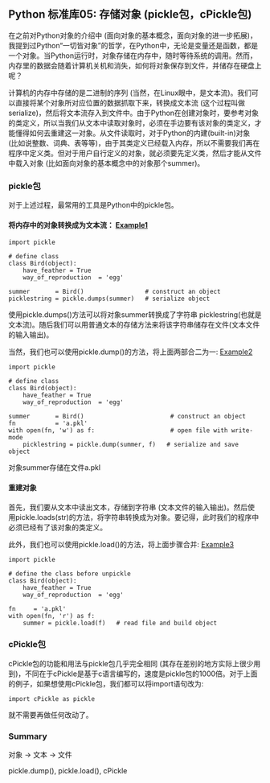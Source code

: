 ## Python 标准库05: 存储对象 (pickle包，cPickle包)

在之前对Python对象的介绍中 (面向对象的基本概念，面向对象的进一步拓展)，我提到过Python“一切皆对象”的哲学，在Python中，无论是变量还是函数，都是一个对象。当Python运行时，对象存储在内存中，随时等待系统的调用。然而，内存里的数据会随着计算机关机和消失，如何将对象保存到文件，并储存在硬盘上呢？

计算机的内存中存储的是二进制的序列 (当然，在Linux眼中，是文本流)。我们可以直接将某个对象所对应位置的数据抓取下来，转换成文本流 (这个过程叫做serialize)，然后将文本流存入到文件中。由于Python在创建对象时，要参考对象的类定义，所以当我们从文本中读取对象时，必须在手边要有该对象的类定义，才能懂得如何去重建这一对象。从文件读取时，对于Python的内建(built-in)对象 (比如说整数、词典、表等等)，由于其类定义已经载入内存，所以不需要我们再在程序中定义类。但对于用户自行定义的对象，就必须要先定义类，然后才能从文件中载入对象 (比如面向对象的基本概念中的对象那个summer)。

### pickle包
对于上述过程，最常用的工具是Python中的pickle包。

#### 将内存中的对象转换成为文本流： [Example1](pickle1.py)
```
import pickle

# define class
class Bird(object):
    have_feather = True
    way_of_reproduction  = 'egg'

summer       = Bird()                 # construct an object
picklestring = pickle.dumps(summer)   # serialize object
```
使用pickle.dumps()方法可以将对象summer转换成了字符串 picklestring(也就是文本流)。随后我们可以用普通文本的存储方法来将该字符串储存在文件(文本文件的输入输出)。


当然，我们也可以使用pickle.dump()的方法，将上面两部合二为一: [Example2](pickle2.py)
```
import pickle

# define class
class Bird(object):
    have_feather = True
    way_of_reproduction  = 'egg'

summer       = Bird()                        # construct an object
fn           = 'a.pkl'
with open(fn, 'w') as f:                     # open file with write-mode
    picklestring = pickle.dump(summer, f)   # serialize and save object
```
对象summer存储在文件a.pkl

#### 重建对象
首先，我们要从文本中读出文本，存储到字符串 (文本文件的输入输出)。然后使用pickle.loads(str)的方法，将字符串转换成为对象。要记得，此时我们的程序中必须已经有了该对象的类定义。

此外，我们也可以使用pickle.load()的方法，将上面步骤合并: [Example3](pickle3.py)
```
import pickle

# define the class before unpickle
class Bird(object):
    have_feather = True
    way_of_reproduction  = 'egg'

fn     = 'a.pkl'
with open(fn, 'r') as f:
    summer = pickle.load(f)   # read file and build object
```

### cPickle包
cPickle包的功能和用法与pickle包几乎完全相同 (其存在差别的地方实际上很少用到)，不同在于cPickle是基于c语言编写的，速度是pickle包的1000倍。对于上面的例子，如果想使用cPickle包，我们都可以将import语句改为:
```
import cPickle as pickle
```
就不需要再做任何改动了。

### Summary
对象 -> 文本 -> 文件

pickle.dump(), pickle.load(), cPickle